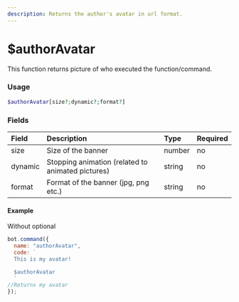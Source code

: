 ```yaml
---
description: Returns the author's avatar in url format.
---
```


# $authorAvatar

This function returns picture of who executed the function/command.

### Usage

```php
$authorAvatar[size?;dynamic?;format?]
```

### Fields

| Field | Description | Type | Required |
| :--- | :--- | :--- | :--- |
| size | Size of the banner | number | no |
| dynamic | Stopping animation (related to animated pictures) | string | no |
| format | Format of the banner (jpg, png etc.) | string | no |

#### Example

Without optional
```javascript
bot.command({
  name: "authorAvatar",
  code: `
  This is my avatar!

  $authorAvatar
  `
//Returns my avatar
});
```

